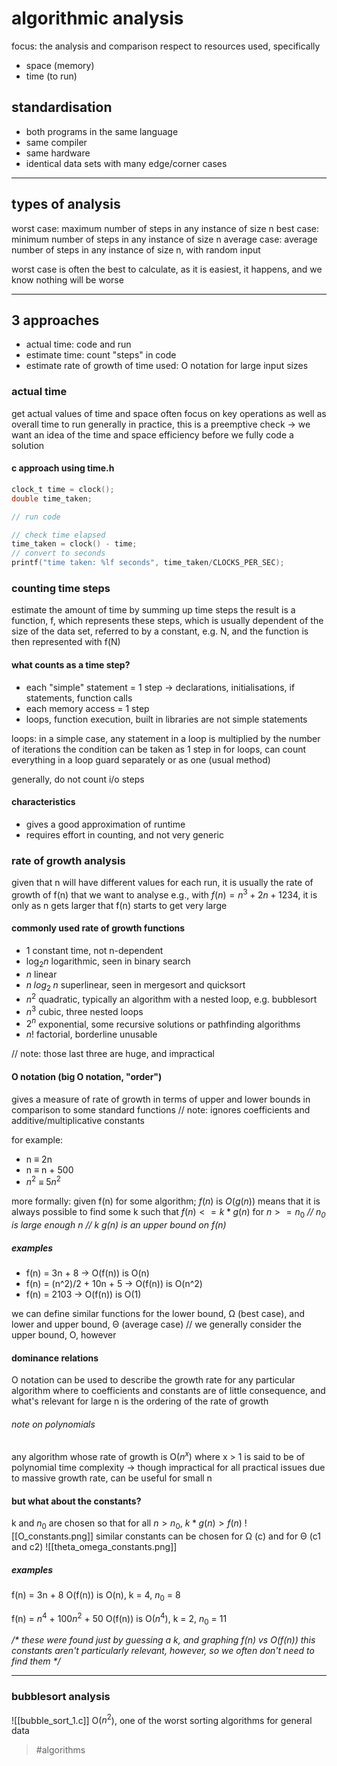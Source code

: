 # algorithmic analysis
focus: the analysis and comparison respect to resources used, specifically
- space (memory)
- time (to run)

## standardisation
- both programs in the same language
- same compiler
- same hardware
- identical data sets with many edge/corner cases

---

## types of analysis
worst case: maximum number of steps in any instance of size n
best case: minimum number of steps in any instance of size n
average case: average number of steps in any instance of size n, with random input

worst case is often the best to calculate, as it is easiest, it happens, and we know nothing will be worse

---
## 3 approaches
- actual time: code and run
- estimate time: count "steps" in code
- estimate rate of growth of time used: O notation for large input sizes

### actual time
get actual values of time and space
often focus on key operations as well as overall time to run
generally in practice, this is a preemptive check
-> we want an idea of the time and space efficiency before we fully code a solution

#### c approach using time.h
```c
clock_t time = clock();
double time_taken;

// run code

// check time elapsed
time_taken = clock() - time;
// convert to seconds
printf("time taken: %lf seconds", time_taken/CLOCKS_PER_SEC);
```

### counting time steps
estimate the amount of time by summing up time steps
the result is a function, f, which represents these steps, which is usually dependent of the size of the data set, referred to by a constant, e.g. N, and the function is then represented with f(N)

#### what counts as a time step?
- each "simple" statement = 1 step
-> declarations, initialisations, if statements, function calls
- each memory access = 1 step
- loops, function execution, built in libraries are not simple statements

loops:
in a simple case, any statement in a loop is multiplied by the number of iterations
the condition can be taken as 1 step
in for loops, can count everything in a loop guard separately or as one (usual method)

generally, do not count i/o steps

#### characteristics
- gives a good approximation of runtime
- requires effort in counting, and not very generic

### rate of growth analysis
given that n will have different values for each run, it is usually the rate of growth of f(n) that we want to analyse
e.g., with $f(n) = n^3 + 2n + 1234$, it is only as n gets larger that f(n) starts to get very large

#### commonly used rate of growth functions
- $1$
constant time, not n-dependent
- $\log_2 n$
logarithmic, seen in binary search
- $n$
linear
- $n\;log_2\;n$
superlinear, seen in mergesort and quicksort
- $n^2$
quadratic, typically an algorithm with a nested loop, e.g. bubblesort
- $n^3$
cubic, three nested loops
- $2^n$
exponential, some recursive solutions or pathfinding algorithms
- $n!$
factorial, borderline unusable

// note: those last three are huge, and impractical


#### O notation (big O notation, "order")
gives a measure of rate of growth in terms of upper and lower bounds in comparison to some standard functions
// note: ignores coefficients and additive/multiplicative constants

for example:
- n ≡ 2n
- n ≡ n + 500
- $n^2$ ≡ $5n^2$

more formally:
given f(n) for some algorithm;
$f(n)$ is $O(g(n))$ means that it is always possible to find some k such that
$f(n) <= k*g(n)$ for $n >= n_0$
_// $n_0$ is large enough n_
_// k g(n) is an upper bound on f(n)_

##### examples
- f(n) = 3n + 8
-> O(f(n)) is O(n)
- f(n) = (n^2)/2 + 10n + 5
-> O(f(n)) is O(n^2)
- f(n) = 2103
-> O(f(n)) is O(1)

we can define similar functions for the lower bound, Ω (best case), and lower and upper bound, Θ (average case)
// we generally consider the upper bound, O, however

#### dominance relations
O notation can be used to describe the growth rate for any particular algorithm where to coefficients and constants are of little consequence, and what's relevant for large n is the ordering of the rate of growth

###### note on polynomials
any algorithm whose rate of growth is O($n^x$) where x > 1 is said to be of polynomial time complexity
-> though impractical for all practical issues due to massive growth rate, can be useful for small n

#### but what about the constants?
k and $n_0$ are chosen so that for all $n > n_0$, $k*g(n) > f(n)$
![[O_constants.png]]
similar constants can be chosen for Ω (c) and for Θ (c1 and c2)
![[theta_omega_constants.png]]

##### examples
f(n) = 3n + 8
O(f(n)) is O(n), k = 4, $n_0$ = 8

f(n) = $n^4$ + 100$n^2$ + 50
O(f(n)) is O($n^4$), k = 2, $n_0$ = 11

_/\*
these were found just by guessing a k, and graphing f(n) vs O(f(n))
this constants aren't particularly relevant, however, so we often don't need to find them
\*/_

---
### bubblesort analysis

![[bubble_sort_1.c]]
O($n^2$), one of the worst sorting algorithms for general data

> #algorithms 